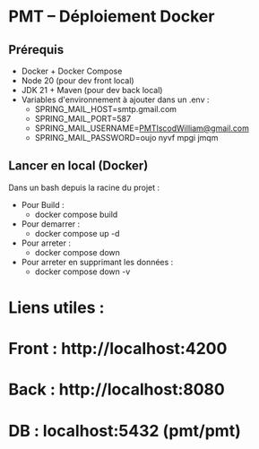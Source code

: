 # PMT – Déploiement Docker 

## Prérequis
- Docker + Docker Compose
- Node 20 (pour dev front local)
- JDK 21 + Maven (pour dev back local)
- Variables d'environnement à ajouter dans un .env :
     - SPRING_MAIL_HOST=smtp.gmail.com
     - SPRING_MAIL_PORT=587
     - SPRING_MAIL_USERNAME=PMTIscodWilliam@gmail.com
     - SPRING_MAIL_PASSWORD=oujo nyvf mpgi jmqm

## Lancer en local (Docker)
Dans un bash depuis la racine du projet :
- Pour Build :
    - docker compose build
- Pour demarrer :
    - docker compose up -d
- Pour arreter :
    - docker compose down 
- Pour arreter en supprimant les données :
    - docker compose down -v   
    
# Liens utiles : 
# Front : http://localhost:4200
# Back  : http://localhost:8080
# DB    : localhost:5432 (pmt/pmt)
